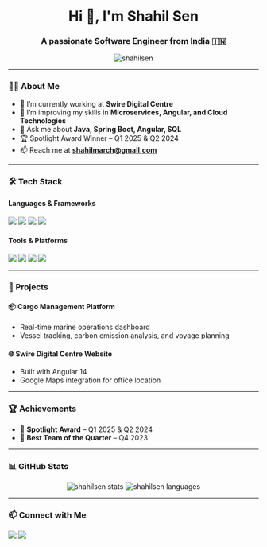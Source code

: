 <h1 align="center">Hi 👋, I'm Shahil Sen</h1>
<h3 align="center">A passionate Software Engineer from India 🇮🇳</h3>

<p align="center">
  <img src="https://komarev.com/ghpvc/?username=shahilsen&label=Profile%20views&color=0e75b6&style=flat" alt="shahilsen" />
</p>

---

### 🧑‍💻 About Me

- 🔭 I’m currently working at **Swire Digital Centre**
- 🌱 I’m improving my skills in **Microservices, Angular, and Cloud Technologies**
- 💬 Ask me about **Java, Spring Boot, Angular, SQL**
- 🏆 Spotlight Award Winner – Q1 2025 & Q2 2024
- 📫 Reach me at **shahilmarch@gmail.com**

---

### 🛠️ Tech Stack

#### Languages & Frameworks
<p>
  <img src="https://img.shields.io/badge/Java-ED8B00?style=for-the-badge&logo=java&logoColor=white"/>
  <img src="https://img.shields.io/badge/Angular-DD0031?style=for-the-badge&logo=angular&logoColor=white"/>
  <img src="https://img.shields.io/badge/Spring_Boot-6DB33F?style=for-the-badge&logo=spring-boot&logoColor=white"/>
  <img src="https://img.shields.io/badge/SQL-4479A1?style=for-the-badge&logo=postgresql&logoColor=white"/>
</p>

#### Tools & Platforms
<p>
  <img src="https://img.shields.io/badge/Postman-FF6C37?style=for-the-badge&logo=postman&logoColor=white"/>
  <img src="https://img.shields.io/badge/Git-F05032?style=for-the-badge&logo=git&logoColor=white"/>
  <img src="https://img.shields.io/badge/Jira-0052CC?style=for-the-badge&logo=jira&logoColor=white"/>
  <img src="https://img.shields.io/badge/Figma-F24E1E?style=for-the-badge&logo=figma&logoColor=white"/>
</p>

---

### 🚀 Projects

#### 📦 Cargo Management Platform
- Real-time marine operations dashboard
- Vessel tracking, carbon emission analysis, and voyage planning

#### 🌐 Swire Digital Centre Website
- Built with Angular 14
- Google Maps integration for office location

---

### 🏆 Achievements

- 🥇 **Spotlight Award** – Q1 2025 & Q2 2024
- 🏅 **Best Team of the Quarter** – Q4 2023

---

### 📊 GitHub Stats

<p align="center">
  <img src="https://github-readme-stats.vercel.app/api?username=shahilsen&show_icons=true&theme=radical" alt="shahilsen stats" />
  <img src="https://github-readme-stats.vercel.app/api/top-langs/?username=shahilsen&layout=compact&theme=radical" alt="shahilsen languages" />
</p>

---

### 📫 Connect with Me

<p>
  <a href="mailto:shahilmarch@gmail.com"><img src="https://img.shields.io/badge/Gmail-D14836?style=for-the-badge&logo=gmail&logoColor=white"/></a>
  <a href="https://www.linkedin.com/in/your-link"><img src="https://img.shields.io/badge/LinkedIn-0077B5?style=for-the-badge&logo=linkedin&logoColor=white"/></a>
</p>


